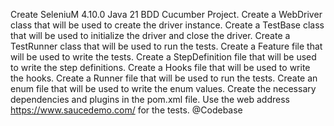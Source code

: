 Create SeleniuM 4.10.0 Java 21 BDD Cucumber Project.
Create a WebDriver class that will be used to create the driver instance.
Create a TestBase class that will be used to initialize the driver and close the driver.
Create a TestRunner class that will be used to run the tests.
Create a Feature file that will be used to write the tests.
Create a StepDefinition file that will be used to write the step definitions.
Create a Hooks file that will be used to write the hooks.
Create a Runner file that will be used to run the tests.
Create an enum file that will be used to write the enum values.
Create the necessary dependencies and plugins in the pom.xml file.
Use the web address https://www.saucedemo.com/ for the tests.
@Codebase